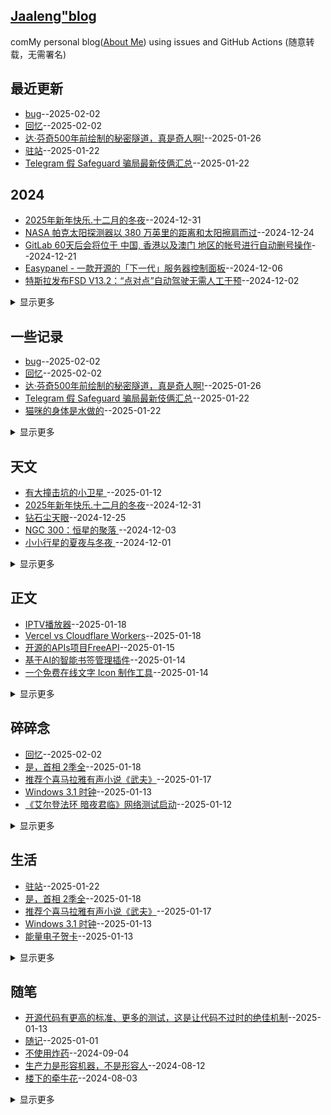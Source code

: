 ## [Jaaleng"blog](https://jaaleng.github.io/)
comMy personal blog([About Me](https://github.com/jaaleng/jaaleng.github.io/issues/1/)) using issues and GitHub Actions (随意转载，无需署名)

## 最近更新
- [bug](https://github.com/jaaleng/jaaleng.github.io/issues/148)--2025-02-02
- [回忆](https://github.com/jaaleng/jaaleng.github.io/issues/147)--2025-02-02
- [达·芬奇500年前绘制的秘密隧道，真是奇人啊!](https://github.com/jaaleng/jaaleng.github.io/issues/143)--2025-01-26
- [驻站](https://github.com/jaaleng/jaaleng.github.io/issues/142)--2025-01-22
- [Telegram 假 Safeguard 骗局最新伎俩汇总](https://github.com/jaaleng/jaaleng.github.io/issues/141)--2025-01-22
## 2024
- [2025年新年快乐.十二月的冬夜](https://github.com/jaaleng/jaaleng.github.io/issues/115)--2024-12-31
- [NASA 帕克太阳探测器以 380 万英里的距离和太阳擦肩而过](https://github.com/jaaleng/jaaleng.github.io/issues/113)--2024-12-24
- [GitLab 60天后会将位于 中国, 香港以及澳门 地区的帐号进行自动删号操作](https://github.com/jaaleng/jaaleng.github.io/issues/112)--2024-12-21
- [Easypanel - 一款开源的「下一代」服务器控制面板](https://github.com/jaaleng/jaaleng.github.io/issues/111)--2024-12-06
- [特斯拉发布FSD V13.2：“点对点”自动驾驶无需人工干预](https://github.com/jaaleng/jaaleng.github.io/issues/109)--2024-12-02
<details><summary>显示更多</summary>

- [Telegram拍卖平台Fragment引进强制KYC](https://github.com/jaaleng/jaaleng.github.io/issues/106)--2024-11-29
- [树莓派发布全新 Compute Module 5，性能大幅提升](https://github.com/jaaleng/jaaleng.github.io/issues/105)--2024-11-28
- [以$2.99/月，订阅两个月Paramount+ with Showtime](https://github.com/jaaleng/jaaleng.github.io/issues/104)--2024-11-27
- [Appcharge 获 2600 万美元融资，助游戏应用绕过苹果谷歌商店](https://github.com/jaaleng/jaaleng.github.io/issues/103)--2024-11-27
- [马斯克新头衔“马园长”](https://github.com/jaaleng/jaaleng.github.io/issues/102)--2024-11-26
- [传 Google 将整合 Chrome OS 与 Android](https://github.com/jaaleng/jaaleng.github.io/issues/101)--2024-11-21
- [海王星的夜晚  ](https://github.com/jaaleng/jaaleng.github.io/issues/100)--2024-11-10
- [AIGC 相关的资源集合](https://github.com/jaaleng/jaaleng.github.io/issues/99)--2024-11-09
- [《自己动手写 Git》中文翻译](https://github.com/jaaleng/jaaleng.github.io/issues/98)--2024-11-02
- [螺旋星系NGC 6744 ](https://github.com/jaaleng/jaaleng.github.io/issues/97)--2024-11-02
- [开源分布式对象存储工具Garage](https://github.com/jaaleng/jaaleng.github.io/issues/96)--2024-11-01
- [Apple 明确表示 Apple Intelligence 将于 10 月推出](https://github.com/jaaleng/jaaleng.github.io/issues/80)--2024-10-07
</details>

## 一些记录
- [bug](https://github.com/jaaleng/jaaleng.github.io/issues/148)--2025-02-02
- [回忆](https://github.com/jaaleng/jaaleng.github.io/issues/147)--2025-02-02
- [达·芬奇500年前绘制的秘密隧道，真是奇人啊!](https://github.com/jaaleng/jaaleng.github.io/issues/143)--2025-01-26
- [Telegram 假 Safeguard 骗局最新伎俩汇总](https://github.com/jaaleng/jaaleng.github.io/issues/141)--2025-01-22
- [猫咪的身体是水做的](https://github.com/jaaleng/jaaleng.github.io/issues/140)--2025-01-22
<details><summary>显示更多</summary>

- [IPTV播放器](https://github.com/jaaleng/jaaleng.github.io/issues/139)--2025-01-18
- [Vercel vs Cloudflare Workers](https://github.com/jaaleng/jaaleng.github.io/issues/138)--2025-01-18
- [Typecho主题MWordStar 2.6](https://github.com/jaaleng/jaaleng.github.io/issues/134)--2025-01-17
- [一个 Golang 微服务 HTTP 框架](https://github.com/jaaleng/jaaleng.github.io/issues/133)--2025-01-16
- [开源的APIs项目FreeAPI](https://github.com/jaaleng/jaaleng.github.io/issues/132)--2025-01-15
- [基于AI的智能书签管理插件](https://github.com/jaaleng/jaaleng.github.io/issues/131)--2025-01-14
- [一个免费在线文字 Icon 制作工具](https://github.com/jaaleng/jaaleng.github.io/issues/130)--2025-01-14
- [Termora 是一个终端模拟器和 SSH 客户端，支持 Windows，macOS 和 Linux](https://github.com/jaaleng/jaaleng.github.io/issues/126)--2025-01-13
- [DeepSeek官方App上线](https://github.com/jaaleng/jaaleng.github.io/issues/122)--2025-01-13
- [有大撞击坑的小卫星  ](https://github.com/jaaleng/jaaleng.github.io/issues/121)--2025-01-12
- [Telegram首次实现盈利](https://github.com/jaaleng/jaaleng.github.io/issues/120)--2025-01-12
- [《艾尔登法环 暗夜君临》网络测试启动](https://github.com/jaaleng/jaaleng.github.io/issues/119)--2025-01-12
- [网易旗下视频播放软件网易爆米花已支持Emby](https://github.com/jaaleng/jaaleng.github.io/issues/118)--2025-01-08
- [The first Starlink satellite direct to cell phone constellation is now complete](https://github.com/jaaleng/jaaleng.github.io/issues/117)--2025-01-04
- [随记](https://github.com/jaaleng/jaaleng.github.io/issues/116)--2025-01-01
- [NASA 帕克太阳探测器以 380 万英里的距离和太阳擦肩而过](https://github.com/jaaleng/jaaleng.github.io/issues/113)--2024-12-24
- [GitLab 60天后会将位于 中国, 香港以及澳门 地区的帐号进行自动删号操作](https://github.com/jaaleng/jaaleng.github.io/issues/112)--2024-12-21
- [Easypanel - 一款开源的「下一代」服务器控制面板](https://github.com/jaaleng/jaaleng.github.io/issues/111)--2024-12-06
- [特斯拉发布FSD V13.2：“点对点”自动驾驶无需人工干预](https://github.com/jaaleng/jaaleng.github.io/issues/109)--2024-12-02
- [Telegram拍卖平台Fragment引进强制KYC](https://github.com/jaaleng/jaaleng.github.io/issues/106)--2024-11-29
- [树莓派发布全新 Compute Module 5，性能大幅提升](https://github.com/jaaleng/jaaleng.github.io/issues/105)--2024-11-28
- [Appcharge 获 2600 万美元融资，助游戏应用绕过苹果谷歌商店](https://github.com/jaaleng/jaaleng.github.io/issues/103)--2024-11-27
- [马斯克新头衔“马园长”](https://github.com/jaaleng/jaaleng.github.io/issues/102)--2024-11-26
- [传 Google 将整合 Chrome OS 与 Android](https://github.com/jaaleng/jaaleng.github.io/issues/101)--2024-11-21
- [AIGC 相关的资源集合](https://github.com/jaaleng/jaaleng.github.io/issues/99)--2024-11-09
- [《自己动手写 Git》中文翻译](https://github.com/jaaleng/jaaleng.github.io/issues/98)--2024-11-02
- [开源分布式对象存储工具Garage](https://github.com/jaaleng/jaaleng.github.io/issues/96)--2024-11-01
- [图片加水印的网页工具](https://github.com/jaaleng/jaaleng.github.io/issues/95)--2024-10-30
- [状态钟](https://github.com/jaaleng/jaaleng.github.io/issues/94)--2024-10-28
- [全球免费电视频道的M3U直播源](https://github.com/jaaleng/jaaleng.github.io/issues/93)--2024-10-25
- [三个开源的 Android 邮件客户端](https://github.com/jaaleng/jaaleng.github.io/issues/92)--2024-10-23
- [AirPods Pro 2 新出的听力健康功能不会在全球范围内推出](https://github.com/jaaleng/jaaleng.github.io/issues/91)--2024-10-22
- [Jekyll Github Pages push 报错](https://github.com/jaaleng/jaaleng.github.io/issues/90)--2024-10-21
- [利用耳机发送莫斯电码](https://github.com/jaaleng/jaaleng.github.io/issues/89)--2024-10-21
- [ChatGPT 桌面版现已登陆 Windows 平台](https://github.com/jaaleng/jaaleng.github.io/issues/88)--2024-10-18
- [纽西兰上空的绚烂极光  ](https://github.com/jaaleng/jaaleng.github.io/issues/87)--2024-10-17
- [个人书籍库搭建](https://github.com/jaaleng/jaaleng.github.io/issues/86)--2024-10-17
- [免费域名可托管CF](https://github.com/jaaleng/jaaleng.github.io/issues/85)--2024-10-17
- [Meta 宣布将其 AI 功能扩展到 21 个新国家](https://github.com/jaaleng/jaaleng.github.io/issues/84)--2024-10-13
- [杜罗夫发布长文，讲述其创业历程](https://github.com/jaaleng/jaaleng.github.io/issues/83)--2024-10-12
- [A股大爆发](https://github.com/jaaleng/jaaleng.github.io/issues/82)--2024-10-08
- [OpenAI 宣布推出类似 Anthropic 的 Artifacts 的应用 canvas](https://github.com/jaaleng/jaaleng.github.io/issues/81)--2024-10-07
- [Telegram的安全性分析](https://github.com/jaaleng/jaaleng.github.io/issues/76)--2024-09-26
- [开源SSL证书管理工具](https://github.com/jaaleng/jaaleng.github.io/issues/74)--2024-09-24
- [World in Dots – 一键生成点状地图](https://github.com/jaaleng/jaaleng.github.io/issues/72)--2024-09-22
- [iPhone16 Pro跑分再曝光](https://github.com/jaaleng/jaaleng.github.io/issues/71)--2024-09-21
- [一款安卓应用安装包管理器](https://github.com/jaaleng/jaaleng.github.io/issues/70)--2024-09-20
- [提升Cursor AI代码编辑体验而精选](https://github.com/jaaleng/jaaleng.github.io/issues/68)--2024-09-18
- [历史的真相足以颠覆你的三观](https://github.com/jaaleng/jaaleng.github.io/issues/67)--2024-09-17
- [很多项目可以通过docker进行部署](https://github.com/jaaleng/jaaleng.github.io/issues/66)--2024-09-14
- [开源 Web 思维导图工具](https://github.com/jaaleng/jaaleng.github.io/issues/65)--2024-09-13
- [那些被发明的“外国菜”](https://github.com/jaaleng/jaaleng.github.io/issues/64)--2024-09-12
- [利用大型语言模型增量构建知识图谱的工具](https://github.com/jaaleng/jaaleng.github.io/issues/63)--2024-09-11
- [巧妙的灯泡钟](https://github.com/jaaleng/jaaleng.github.io/issues/61)--2024-09-09
- [一个鱼缸](https://github.com/jaaleng/jaaleng.github.io/issues/60)--2024-09-08
- [Telegram 已经达到了1000万付费订阅用户。现在有1000万人在享受 Telegram Premium 的服务！](https://github.com/jaaleng/jaaleng.github.io/issues/59)--2024-09-07
- [一个在线计算器工具大全](https://github.com/jaaleng/jaaleng.github.io/issues/58)--2024-09-06
- [Typr 是一个类似 Medium 的 React 写作编辑器](https://github.com/jaaleng/jaaleng.github.io/issues/55)--2024-09-03
- [证书防伪](https://github.com/jaaleng/jaaleng.github.io/issues/54)--2024-09-02
- [开源软件商业模式](https://github.com/jaaleng/jaaleng.github.io/issues/53)--2024-09-01
- [冷管降温](https://github.com/jaaleng/jaaleng.github.io/issues/51)--2024-08-29
- [巴黎工艺品博物馆](https://github.com/jaaleng/jaaleng.github.io/issues/49)--2024-08-27
- [彼得·蒂尔的实验](https://github.com/jaaleng/jaaleng.github.io/issues/48)--2024-08-25
- [AR 笔记本](https://github.com/jaaleng/jaaleng.github.io/issues/47)--2024-08-24
- [Stephen Wilkes’ Stunning Day to Night Images Capture a Fully New Perspective](https://github.com/jaaleng/jaaleng.github.io/issues/46)--2024-08-23
- [电源开关符号的演变](https://github.com/jaaleng/jaaleng.github.io/issues/45)--2024-08-23
- [拟人语音](https://github.com/jaaleng/jaaleng.github.io/issues/44)--2024-08-22
- [秘鲁首都利马,悬崖之上](https://github.com/jaaleng/jaaleng.github.io/issues/43)--2024-08-20
- [自制躺式电脑椅](https://github.com/jaaleng/jaaleng.github.io/issues/42)--2024-08-19
- [新疆喀什的阿图什天门景区](https://github.com/jaaleng/jaaleng.github.io/issues/41)--2024-08-18
- [快递电动小车](https://github.com/jaaleng/jaaleng.github.io/issues/40)--2024-08-17
- [广州番禺有个巨无霸地铁站，](https://github.com/jaaleng/jaaleng.github.io/issues/39)--2024-08-16
- [Telegram CEO发文庆祝Telegram成立11周年](https://github.com/jaaleng/jaaleng.github.io/issues/37)--2024-08-14
- [维苏威古卷](https://github.com/jaaleng/jaaleng.github.io/issues/36)--2024-08-13
- [零度国境线](https://github.com/jaaleng/jaaleng.github.io/issues/35)--2024-08-12
- [胡杨林](https://github.com/jaaleng/jaaleng.github.io/issues/34)--2024-08-12
- [一家荷兰公司发明了单叶片的风力发电](https://github.com/jaaleng/jaaleng.github.io/issues/33)--2024-08-12
- [生产力是形容机器，不是形容人](https://github.com/jaaleng/jaaleng.github.io/issues/32)--2024-08-12
- [无叶片飞机](https://github.com/jaaleng/jaaleng.github.io/issues/31)--2024-08-11
- [德雷克海峡](https://github.com/jaaleng/jaaleng.github.io/issues/30)--2024-08-10
- [Archaeologists Unearth Buddha Statue in Ancient Egyptian Port City](https://github.com/jaaleng/jaaleng.github.io/issues/29)--2024-08-10
- [钛心脏](https://github.com/jaaleng/jaaleng.github.io/issues/28)--2024-08-08
- [可种植棺材](https://github.com/jaaleng/jaaleng.github.io/issues/27)--2024-08-07
- [风力发电世界纪录](https://github.com/jaaleng/jaaleng.github.io/issues/26)--2024-08-07
- [电子绷带](https://github.com/jaaleng/jaaleng.github.io/issues/25)--2024-08-07
- [香蕉遥控器](https://github.com/jaaleng/jaaleng.github.io/issues/24)--2024-08-07
- [推荐单栏样式 卡片式设计 的现代 Hexo 主题](https://github.com/jaaleng/jaaleng.github.io/issues/21)--2024-08-02
- [天宝十载（751年）正月，安禄山生日](https://github.com/jaaleng/jaaleng.github.io/issues/20)--2024-08-01
- [Notion 终于要支持中文了！](https://github.com/jaaleng/jaaleng.github.io/issues/19)--2024-07-31
- [转存用的网络服务](https://github.com/jaaleng/jaaleng.github.io/issues/18)--2024-07-31
- [大一统+开源免费！Stability Matrix整合WebUI+ComfyUI等10多种流行包，傻瓜式操作](https://github.com/jaaleng/jaaleng.github.io/issues/17)--2024-07-31
- [在Github上写博客？最简单的方法！](https://github.com/jaaleng/jaaleng.github.io/issues/16)--2024-07-30
- [影视TV](https://github.com/jaaleng/jaaleng.github.io/issues/14)--2024-07-28
- [一个大佬开发的仿朋友圈的极简微博，这个是多人版的](https://github.com/jaaleng/jaaleng.github.io/issues/12)--2024-07-27
- [ 开源许可的种类与区别](https://github.com/jaaleng/jaaleng.github.io/issues/8)--2024-07-27
- [继Bootcdn之后，Goedge被官方通过jQueryJS投毒](https://github.com/jaaleng/jaaleng.github.io/issues/5)--2024-07-27
- [Linux Mint 22 Wilma ](https://github.com/jaaleng/jaaleng.github.io/issues/3)--2024-07-27
- [巴黎奥运会开幕式，来几个常用m3u直播源](https://github.com/jaaleng/jaaleng.github.io/issues/2)--2024-07-26
</details>

## 天文
- [有大撞击坑的小卫星  ](https://github.com/jaaleng/jaaleng.github.io/issues/121)--2025-01-12
- [2025年新年快乐.十二月的冬夜](https://github.com/jaaleng/jaaleng.github.io/issues/115)--2024-12-31
- [钻石尘天眼](https://github.com/jaaleng/jaaleng.github.io/issues/114)--2024-12-25
- [NGC 300：恒星的聚落  ](https://github.com/jaaleng/jaaleng.github.io/issues/110)--2024-12-03
- [小小行星的夏夜与冬夜 ](https://github.com/jaaleng/jaaleng.github.io/issues/108)--2024-12-01
<details><summary>显示更多</summary>

- [仙王座的象鼻星云  ](https://github.com/jaaleng/jaaleng.github.io/issues/107)--2024-11-30
- [海王星的夜晚  ](https://github.com/jaaleng/jaaleng.github.io/issues/100)--2024-11-10
- [螺旋星系NGC 6744 ](https://github.com/jaaleng/jaaleng.github.io/issues/97)--2024-11-02
- [纽西兰上空的绚烂极光  ](https://github.com/jaaleng/jaaleng.github.io/issues/87)--2024-10-17
- [火星的二氧化碳](https://github.com/jaaleng/jaaleng.github.io/issues/75)--2024-09-25
- [美人鱼 星云](https://github.com/jaaleng/jaaleng.github.io/issues/69)--2024-09-19
- [扮成土星的月亮  ](https://github.com/jaaleng/jaaleng.github.io/issues/57)--2024-09-05
- [堰蜓座的暗星云  ](https://github.com/jaaleng/jaaleng.github.io/issues/13)--2024-07-28
- [月亮临边的土星](https://github.com/jaaleng/jaaleng.github.io/issues/11)--2024-07-27
</details>

## 正文
- [IPTV播放器](https://github.com/jaaleng/jaaleng.github.io/issues/139)--2025-01-18
- [Vercel vs Cloudflare Workers](https://github.com/jaaleng/jaaleng.github.io/issues/138)--2025-01-18
- [开源的APIs项目FreeAPI](https://github.com/jaaleng/jaaleng.github.io/issues/132)--2025-01-15
- [基于AI的智能书签管理插件](https://github.com/jaaleng/jaaleng.github.io/issues/131)--2025-01-14
- [一个免费在线文字 Icon 制作工具](https://github.com/jaaleng/jaaleng.github.io/issues/130)--2025-01-14
<details><summary>显示更多</summary>

- [开源代码有更高的标准、更多的测试，这是让代码不过时的绝佳机制](https://github.com/jaaleng/jaaleng.github.io/issues/129)--2025-01-13
- [Termora 是一个终端模拟器和 SSH 客户端，支持 Windows，macOS 和 Linux](https://github.com/jaaleng/jaaleng.github.io/issues/126)--2025-01-13
- [DeepSeek官方App上线](https://github.com/jaaleng/jaaleng.github.io/issues/122)--2025-01-13
- [Telegram首次实现盈利](https://github.com/jaaleng/jaaleng.github.io/issues/120)--2025-01-12
- [GitLab 60天后会将位于 中国, 香港以及澳门 地区的帐号进行自动删号操作](https://github.com/jaaleng/jaaleng.github.io/issues/112)--2024-12-21
- [Telegram拍卖平台Fragment引进强制KYC](https://github.com/jaaleng/jaaleng.github.io/issues/106)--2024-11-29
- [以$2.99/月，订阅两个月Paramount+ with Showtime](https://github.com/jaaleng/jaaleng.github.io/issues/104)--2024-11-27
- [传 Google 将整合 Chrome OS 与 Android](https://github.com/jaaleng/jaaleng.github.io/issues/101)--2024-11-21
- [AIGC 相关的资源集合](https://github.com/jaaleng/jaaleng.github.io/issues/99)--2024-11-09
- [《自己动手写 Git》中文翻译](https://github.com/jaaleng/jaaleng.github.io/issues/98)--2024-11-02
- [开源分布式对象存储工具Garage](https://github.com/jaaleng/jaaleng.github.io/issues/96)--2024-11-01
- [状态钟](https://github.com/jaaleng/jaaleng.github.io/issues/94)--2024-10-28
- [三个开源的 Android 邮件客户端](https://github.com/jaaleng/jaaleng.github.io/issues/92)--2024-10-23
- [AirPods Pro 2 新出的听力健康功能不会在全球范围内推出](https://github.com/jaaleng/jaaleng.github.io/issues/91)--2024-10-22
- [Jekyll Github Pages push 报错](https://github.com/jaaleng/jaaleng.github.io/issues/90)--2024-10-21
- [ChatGPT 桌面版现已登陆 Windows 平台](https://github.com/jaaleng/jaaleng.github.io/issues/88)--2024-10-18
- [个人书籍库搭建](https://github.com/jaaleng/jaaleng.github.io/issues/86)--2024-10-17
- [免费域名可托管CF](https://github.com/jaaleng/jaaleng.github.io/issues/85)--2024-10-17
- [Meta 宣布将其 AI 功能扩展到 21 个新国家](https://github.com/jaaleng/jaaleng.github.io/issues/84)--2024-10-13
- [杜罗夫发布长文，讲述其创业历程](https://github.com/jaaleng/jaaleng.github.io/issues/83)--2024-10-12
- [OpenAI 宣布推出类似 Anthropic 的 Artifacts 的应用 canvas](https://github.com/jaaleng/jaaleng.github.io/issues/81)--2024-10-07
- [Apple 明确表示 Apple Intelligence 将于 10 月推出](https://github.com/jaaleng/jaaleng.github.io/issues/80)--2024-10-07
- [OpenAI 推出 ChatGPT 进阶语音功能](https://github.com/jaaleng/jaaleng.github.io/issues/77)--2024-09-27
- [Telegram的安全性分析](https://github.com/jaaleng/jaaleng.github.io/issues/76)--2024-09-26
- [火星的二氧化碳](https://github.com/jaaleng/jaaleng.github.io/issues/75)--2024-09-25
- [开源SSL证书管理工具](https://github.com/jaaleng/jaaleng.github.io/issues/74)--2024-09-24
- [Stack Auth – 开源的用户认证与管理平台](https://github.com/jaaleng/jaaleng.github.io/issues/73)--2024-09-23
- [World in Dots – 一键生成点状地图](https://github.com/jaaleng/jaaleng.github.io/issues/72)--2024-09-22
- [一款安卓应用安装包管理器](https://github.com/jaaleng/jaaleng.github.io/issues/70)--2024-09-20
- [美人鱼 星云](https://github.com/jaaleng/jaaleng.github.io/issues/69)--2024-09-19
- [提升Cursor AI代码编辑体验而精选](https://github.com/jaaleng/jaaleng.github.io/issues/68)--2024-09-18
- [历史的真相足以颠覆你的三观](https://github.com/jaaleng/jaaleng.github.io/issues/67)--2024-09-17
- [很多项目可以通过docker进行部署](https://github.com/jaaleng/jaaleng.github.io/issues/66)--2024-09-14
- [开源 Web 思维导图工具](https://github.com/jaaleng/jaaleng.github.io/issues/65)--2024-09-13
- [利用大型语言模型增量构建知识图谱的工具](https://github.com/jaaleng/jaaleng.github.io/issues/63)--2024-09-11
- [AI赋能，语言无界](https://github.com/jaaleng/jaaleng.github.io/issues/62)--2024-09-10
- [一个在线计算器工具大全](https://github.com/jaaleng/jaaleng.github.io/issues/58)--2024-09-06
- [不使用炸药](https://github.com/jaaleng/jaaleng.github.io/issues/56)--2024-09-04
- [Typr 是一个类似 Medium 的 React 写作编辑器](https://github.com/jaaleng/jaaleng.github.io/issues/55)--2024-09-03
- [证书防伪](https://github.com/jaaleng/jaaleng.github.io/issues/54)--2024-09-02
- [开源软件商业模式](https://github.com/jaaleng/jaaleng.github.io/issues/53)--2024-09-01
- [鲸鲨的确切年龄](https://github.com/jaaleng/jaaleng.github.io/issues/50)--2024-08-28
- [巴黎工艺品博物馆](https://github.com/jaaleng/jaaleng.github.io/issues/49)--2024-08-27
- [自制躺式电脑椅](https://github.com/jaaleng/jaaleng.github.io/issues/42)--2024-08-19
- [广州番禺有个巨无霸地铁站，](https://github.com/jaaleng/jaaleng.github.io/issues/39)--2024-08-16
- [声音授权](https://github.com/jaaleng/jaaleng.github.io/issues/38)--2024-08-15
- [Telegram CEO发文庆祝Telegram成立11周年](https://github.com/jaaleng/jaaleng.github.io/issues/37)--2024-08-14
- [维苏威古卷](https://github.com/jaaleng/jaaleng.github.io/issues/36)--2024-08-13
- [转存用的网络服务](https://github.com/jaaleng/jaaleng.github.io/issues/18)--2024-07-31
- [大一统+开源免费！Stability Matrix整合WebUI+ComfyUI等10多种流行包，傻瓜式操作](https://github.com/jaaleng/jaaleng.github.io/issues/17)--2024-07-31
- [在Github上写博客？最简单的方法！](https://github.com/jaaleng/jaaleng.github.io/issues/16)--2024-07-30
- [一个大佬开发的仿朋友圈的极简微博，这个是多人版的](https://github.com/jaaleng/jaaleng.github.io/issues/12)--2024-07-27
- [一些Emby客户端，Android和iOS](https://github.com/jaaleng/jaaleng.github.io/issues/10)--2024-07-27
</details>

## 碎碎念
- [回忆](https://github.com/jaaleng/jaaleng.github.io/issues/147)--2025-02-02
- [是，首相  2季全](https://github.com/jaaleng/jaaleng.github.io/issues/137)--2025-01-18
- [推荐个喜马拉雅有声小说《武夫》](https://github.com/jaaleng/jaaleng.github.io/issues/135)--2025-01-17
- [ Windows 3.1 时钟](https://github.com/jaaleng/jaaleng.github.io/issues/128)--2025-01-13
- [《艾尔登法环 暗夜君临》网络测试启动](https://github.com/jaaleng/jaaleng.github.io/issues/119)--2025-01-12
<details><summary>显示更多</summary>

- [利用耳机发送莫斯电码](https://github.com/jaaleng/jaaleng.github.io/issues/89)--2024-10-21
- [A股大爆发](https://github.com/jaaleng/jaaleng.github.io/issues/82)--2024-10-08
- [看了好多还是这样最方便](https://github.com/jaaleng/jaaleng.github.io/issues/78)--2024-09-30
- [不使用炸药](https://github.com/jaaleng/jaaleng.github.io/issues/56)--2024-09-04
- [开源软件商业模式](https://github.com/jaaleng/jaaleng.github.io/issues/53)--2024-09-01
- [我的期待是什么？](https://github.com/jaaleng/jaaleng.github.io/issues/52)--2024-08-30
- [冷管降温](https://github.com/jaaleng/jaaleng.github.io/issues/51)--2024-08-29
- [彼得·蒂尔的实验](https://github.com/jaaleng/jaaleng.github.io/issues/48)--2024-08-25
- [胡杨林](https://github.com/jaaleng/jaaleng.github.io/issues/34)--2024-08-12
- [介绍个这样的网站](https://github.com/jaaleng/jaaleng.github.io/issues/23)--2024-08-03
- [楼下的牵牛花](https://github.com/jaaleng/jaaleng.github.io/issues/22)--2024-08-03
- [莫度他人](https://github.com/jaaleng/jaaleng.github.io/issues/15)--2024-07-28
- [Mozilla在Firefox 128版本中加入了由Meta共同编写、专为广告行业设计的PPA API](https://github.com/jaaleng/jaaleng.github.io/issues/7)--2024-07-27
</details>

## 生活
- [驻站](https://github.com/jaaleng/jaaleng.github.io/issues/142)--2025-01-22
- [是，首相  2季全](https://github.com/jaaleng/jaaleng.github.io/issues/137)--2025-01-18
- [推荐个喜马拉雅有声小说《武夫》](https://github.com/jaaleng/jaaleng.github.io/issues/135)--2025-01-17
- [ Windows 3.1 时钟](https://github.com/jaaleng/jaaleng.github.io/issues/128)--2025-01-13
- [能量电子贺卡](https://github.com/jaaleng/jaaleng.github.io/issues/127)--2025-01-13
<details><summary>显示更多</summary>

- [特斯拉发布FSD V13.2：“点对点”自动驾驶无需人工干预](https://github.com/jaaleng/jaaleng.github.io/issues/109)--2024-12-02
- [全球免费电视频道的M3U直播源](https://github.com/jaaleng/jaaleng.github.io/issues/93)--2024-10-25
- [国庆节快乐](https://github.com/jaaleng/jaaleng.github.io/issues/79)--2024-10-06
- [iPhone16 Pro跑分再曝光](https://github.com/jaaleng/jaaleng.github.io/issues/71)--2024-09-21
- [历史的真相足以颠覆你的三观](https://github.com/jaaleng/jaaleng.github.io/issues/67)--2024-09-17
- [那些被发明的“外国菜”](https://github.com/jaaleng/jaaleng.github.io/issues/64)--2024-09-12
- [一个鱼缸](https://github.com/jaaleng/jaaleng.github.io/issues/60)--2024-09-08
- [电源开关符号的演变](https://github.com/jaaleng/jaaleng.github.io/issues/45)--2024-08-23
- [拟人语音](https://github.com/jaaleng/jaaleng.github.io/issues/44)--2024-08-22
- [声音授权](https://github.com/jaaleng/jaaleng.github.io/issues/38)--2024-08-15
- [零度国境线](https://github.com/jaaleng/jaaleng.github.io/issues/35)--2024-08-12
- [胡杨林](https://github.com/jaaleng/jaaleng.github.io/issues/34)--2024-08-12
- [钛心脏](https://github.com/jaaleng/jaaleng.github.io/issues/28)--2024-08-08
- [天宝十载（751年）正月，安禄山生日](https://github.com/jaaleng/jaaleng.github.io/issues/20)--2024-08-01
- [影视TV](https://github.com/jaaleng/jaaleng.github.io/issues/14)--2024-07-28
- [电视直播软件推荐三个，是安装在智能电视或电视盒子的](https://github.com/jaaleng/jaaleng.github.io/issues/9)--2024-07-27
- [就是这个道理。](https://github.com/jaaleng/jaaleng.github.io/issues/6)--2024-07-27
- [奥运会圣火在热气球形状的主火炬点燃](https://github.com/jaaleng/jaaleng.github.io/issues/4)--2024-07-27
</details>

## 随笔
- [开源代码有更高的标准、更多的测试，这是让代码不过时的绝佳机制](https://github.com/jaaleng/jaaleng.github.io/issues/129)--2025-01-13
- [随记](https://github.com/jaaleng/jaaleng.github.io/issues/116)--2025-01-01
- [不使用炸药](https://github.com/jaaleng/jaaleng.github.io/issues/56)--2024-09-04
- [生产力是形容机器，不是形容人](https://github.com/jaaleng/jaaleng.github.io/issues/32)--2024-08-12
- [楼下的牵牛花](https://github.com/jaaleng/jaaleng.github.io/issues/22)--2024-08-03
<details><summary>显示更多</summary>

- [莫度他人](https://github.com/jaaleng/jaaleng.github.io/issues/15)--2024-07-28
- [奥运会圣火在热气球形状的主火炬点燃](https://github.com/jaaleng/jaaleng.github.io/issues/4)--2024-07-27
</details>

